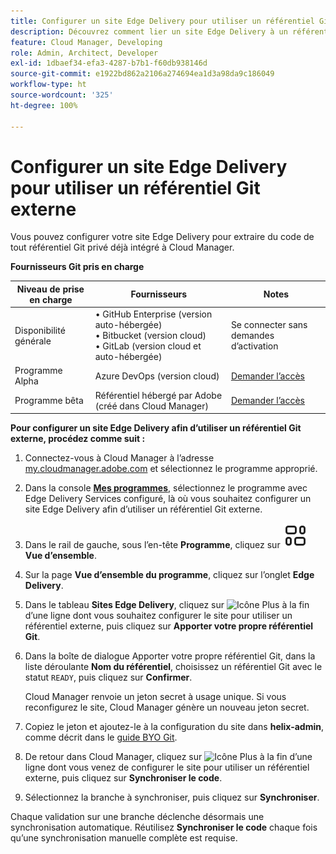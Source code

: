 ```yaml
---
title: Configurer un site Edge Delivery pour utiliser un référentiel Git externe
description: Découvrez comment lier un site Edge Delivery à un référentiel Git privé ou d’entreprise.
feature: Cloud Manager, Developing
role: Admin, Architect, Developer
exl-id: 1dbaef34-efa3-4287-b7b1-f60db938146d
source-git-commit: e1922bd862a2106a274694ea1d3a98da9c186049
workflow-type: ht
source-wordcount: '325'
ht-degree: 100%

---
```


# Configurer un site Edge Delivery pour utiliser un référentiel Git externe

Vous pouvez configurer votre site Edge Delivery pour extraire du code de tout référentiel Git privé déjà intégré à Cloud Manager.

**Fournisseurs Git pris en charge**

| Niveau de prise en charge | Fournisseurs | Notes |
| --- | --- | --- |
| Disponibilité générale | • GitHub Enterprise (version auto-hébergée)<br>• Bitbucket (version cloud)<br>• GitLab (version cloud et auto-hébergée) | Se connecter sans demandes d’activation |
| Programme Alpha | Azure DevOps (version cloud) | [Demander l’accès](mailto:grp-cloudmanager_byog@adobe.com) |
| Programme bêta | Référentiel hébergé par Adobe (créé dans Cloud Manager) | [Demander l’accès](mailto:grp-cloudmanager_byog@adobe.com) |

**Pour configurer un site Edge Delivery afin d’utiliser un référentiel Git externe, procédez comme suit :**

1. Connectez-vous à Cloud Manager à l’adresse [my.cloudmanager.adobe.com](https://my.cloudmanager.adobe.com/) et sélectionnez le programme approprié.
1. Dans la console **[Mes programmes](/help/implementing/cloud-manager/navigation.md#my-programs)**, sélectionnez le programme avec Edge Delivery Services configuré, là où vous souhaitez configurer un site Edge Delivery afin d’utiliser un référentiel Git externe.
1. Dans le rail de gauche, sous l’en-tête **Programme**, cliquez sur **![Icône Vue d’ensemble](/help/implementing/cloud-manager/edge-delivery/assets/overview.svg) Vue d’ensemble**.
1. Sur la page **Vue d’ensemble du programme**, cliquez sur l’onglet **Edge Delivery**.
1. Dans le tableau **Sites Edge Delivery**, cliquez sur ![Icône Plus](https://spectrum.adobe.com/static/icons/workflow_18/Smock_More_18_N.svg) à la fin d’une ligne dont vous souhaitez configurer le site pour utiliser un référentiel externe, puis cliquez sur **Apporter votre propre référentiel Git**.
1. Dans la boîte de dialogue Apporter votre propre référentiel Git, dans la liste déroulante **Nom du référentiel**, choisissez un référentiel Git avec le statut `READY`, puis cliquez sur **Confirmer**.

   Cloud Manager renvoie un jeton secret à usage unique. Si vous reconfigurez le site, Cloud Manager génère un nouveau jeton secret.

1. Copiez le jeton et ajoutez-le à la configuration du site dans **helix-admin**, comme décrit dans le [guide BYO Git](https://www.aem.live/developer/byo-git).
1. De retour dans Cloud Manager, cliquez sur ![Icône Plus](https://spectrum.adobe.com/static/icons/workflow_18/Smock_More_18_N.svg) à la fin d’une ligne dont vous venez de configurer le site pour utiliser un référentiel externe, puis cliquez sur **Synchroniser le code**.
1. Sélectionnez la branche à synchroniser, puis cliquez sur **Synchroniser**.

Chaque validation sur une branche déclenche désormais une synchronisation automatique. Réutilisez **Synchroniser le code** chaque fois qu’une synchronisation manuelle complète est requise.
